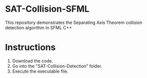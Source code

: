 # SAT-Collision-SFML
This repository demonstrates the Separating Axis Theorem collision detection algorithm in SFML C++

# Instructions
1) Download the code.
2) Go into the "SAT-Collision-Detection" folder.
3) Execute the executable file.

